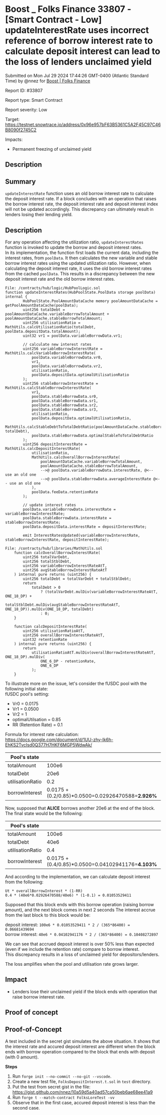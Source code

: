 # Boost \_ Folks Finance 33807 - \[Smart Contract - Low] updateInterestRate uses incorrect reference of borrow interest rate to calculate deposit interest can lead to the loss of lenders unclaimed yield

Submitted on Mon Jul 29 2024 17:44:26 GMT-0400 (Atlantic Standard Time) by @nnez for [Boost | Folks Finance](https://immunefi.com/bounty/folksfinance-boost/)

Report ID: #33807

Report type: Smart Contract

Report severity: Low

Target: https://testnet.snowtrace.io/address/0x96e957bF63B5361C5A2F45C97C46B8090f2745C2

Impacts:

* Permanent freezing of unclaimed yield

## Description

## Summary

`updateInterestRate` function uses an old borrow interest rate to calculate the deposit interest rate. If a block concludes with an operation that raises the borrow interest rate, the deposit interest rate and deposit interest index will not be updated accordingly. This discrepancy can ultimately result in lenders losing their lending yield.

## Description

For any operation affecting the utilization ratio, `updateInterestRates` function is invoked to update the borrow and deposit interest rates.\
In its implementation, the function first loads the current data, including the interest rates, from `poolData`. It then calculates the new variable and stable borrow interest rates using the updated utilization ratio. However, when calculating the deposit interest rate, it uses the old borrow interest rates from the cached `poolData`. This results in a discrepancy between the new deposit interest rate and the old borrow interest rates.

```solidity
File: /contracts/hub/logic/HubPoolLogic.sol
function updateInterestRates(HubPoolState.PoolData storage poolData) internal {
        HubPoolState.PoolAmountDataCache memory poolAmountDataCache = getPoolAmountDataCache(poolData);
        uint256 totalDebt = poolAmountDataCache.variableBorrowTotalAmount + poolAmountDataCache.stableBorrowTotalAmount;
        uint256 utilisationRatio = MathUtils.calcUtilisationRatio(totalDebt, poolData.depositData.totalAmount);
        uint32 vr1 = poolData.variableBorrowData.vr1;

        // calculate new interest rates
        uint256 variableBorrowInterestRate = MathUtils.calcVariableBorrowInterestRate(
            poolData.variableBorrowData.vr0,
            vr1,
            poolData.variableBorrowData.vr2,
            utilisationRatio,
            poolData.depositData.optimalUtilisationRatio
        );
        uint256 stableBorrowInterestRate = MathUtils.calcStableBorrowInterestRate(
            vr1,
            poolData.stableBorrowData.sr0,
            poolData.stableBorrowData.sr1,
            poolData.stableBorrowData.sr2,
            poolData.stableBorrowData.sr3,
            utilisationRatio,
            poolData.depositData.optimalUtilisationRatio,
            MathUtils.calcStableDebtToTotalDebtRatio(poolAmountDataCache.stableBorrowTotalAmount, totalDebt),
            poolData.stableBorrowData.optimalStableToTotalDebtRatio
        );
        uint256 depositInterestRate = MathUtils.calcDepositInterestRate(
            utilisationRatio,
            MathUtils.calcOverallBorrowInterestRate(
                poolAmountDataCache.variableBorrowTotalAmount,
                poolAmountDataCache.stableBorrowTotalAmount,
                -->@ poolData.variableBorrowData.interestRate, @<-- use an old one
                -->@ poolData.stableBorrowData.averageInterestRate @<-- use an old one
            ),
            poolData.feeData.retentionRate
        );

        // update interest rates
        poolData.variableBorrowData.interestRate = variableBorrowInterestRate;
        poolData.stableBorrowData.interestRate = stableBorrowInterestRate;
        poolData.depositData.interestRate = depositInterestRate;

        emit InterestRatesUpdated(variableBorrowInterestRate, stableBorrowInterestRate, depositInterestRate);

File: /contracts/hub/libraries/MathUtils.sol
    function calcOverallBorrowInterestRate(
        uint256 totalVarDebt,
        uint256 totalStblDebt,
        uint256 variableBorrowInterestRateAtT,
        uint256 avgStableBorrowInterestRateAtT
    ) internal pure returns (uint256) {
        uint256 totalDebt = totalVarDebt + totalStblDebt;
        return
            totalDebt > 0
                ? (totalVarDebt.mulDiv(variableBorrowInterestRateAtT, ONE_18_DP) +
                    totalStblDebt.mulDiv(avgStableBorrowInterestRateAtT, ONE_18_DP)).mulDiv(ONE_18_DP, totalDebt)
                : 0;
    }

    function calcDepositInterestRate(
        uint256 utilisationRatioAtT,
        uint256 overallBorrowInterestRateAtT,
        uint32 retentionRate
    ) internal pure returns (uint256) {
        return
            utilisationRatioAtT.mulDiv(overallBorrowInterestRateAtT, ONE_18_DP).mulDiv(
                ONE_6_DP - retentionRate,
                ONE_6_DP
            );
    }
```

To illustrate more on the issue, let's consider the fUSDC pool with the following initial state:\
fUSDC pool's setting:

* Vr0 = 0.0175
* Vr1 = 0.0500
* Vr2 = 1
* optimalUtilsation = 0.85
* RR (Retention Rate) = 0.1

Formula for interest rate calculation: https://docs.google.com/document/d/1UU-zhy-Ik6h-EhKS2TvcIsd0Q377H7HKF6MGP5WdwAk/

| Pool's state     |                                                      |
| ---------------- | ---------------------------------------------------- |
| totalAmount      | 100e6                                                |
| totalDebt        | 20e6                                                 |
| utilisationRatio | 0.2                                                  |
| borrowInterest   | 0.0175 + (0.2/0.85)\*0.0500=0.02926470588=**2.926%** |

Now, supposed that **ALICE** borrows another 20e6 at the end of the block.\
The final state would be the following:

| Pool's state     |                                                      |
| ---------------- | ---------------------------------------------------- |
| totalAmount      | 100e6                                                |
| totalDebt        | 40e6                                                 |
| utilisationRatio | 0.4                                                  |
| borrowInterest   | 0.0175 + (0.4/0.85)\*0.0500=0.04102941176=**4.103%** |

And according to the implementation, we can calculate deposit interest from the following:

`Ut * overallBorrowInterest * (1-RR)`\
`0.4 * (40e6*0.02926470588/40e6) * (1-0.1) = 0.01053529411`

Supposed that this block ends with this borrow operation (raising borrow amount), and the next block comes in next 2 seconds The interest accrue from the last block to this block would be:

deposit interest: `100e6 * 0.01053529411 * 2 / (365*86400) = 0.06681439694`\
borrow interest: `40e6 * 0.04102941176 * 2 / (365*86400) = 0.10408272897`

We can see that accrued deposit interest is over 50% less than expected (even if we include the retention rate) compare to borrow interest.\
This discrepancy results in a loss of unclaimed yield for depositors/lenders.

The loss amplifies when the pool and utilisation rate grows larger.

## Impact

* Lenders lose their unclaimed yield if the block ends with operation that raise borrow interest rate.

## Proof of concept

## Proof-of-Concept

A test included in the secret gist simulates the above situation. It shows that the interest rate and accured deposit interest are different when the block ends with borrow operation compared to the block that ends with deposit (with 0 amount).

**Steps**

1. Run `forge init --no-commit --no-git --vscode`.
2. Create a new test file, `FolksDepositInterest.t.sol` in `test` directory.
3. Put the test from secret gist in the file: https://gist.github.com/nnez/10a59d5a40ad57ca50beb6ae68ee41a9
4. Run `forge t --match-contract FolksLoreTest -vv`
5. Observe that in the first case, accured deposit interest is less than the second case.
